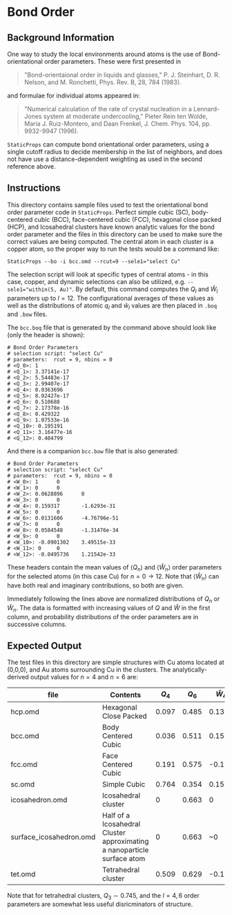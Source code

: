# Bond Order

## Background Information

One way to study the local environments around atoms is the use of
Bond-orientational order parameters. These were first presented in

> "Bond-orientaional order in liquids and glasses," P. J. Steinhart,
> D. R. Nelson, and M. Ronchetti, Phys. Rev. B, 28, 784 (1983).

and formulae for individual atoms appeared in:

> "Numerical calculation of the rate of crystal nucleation in a
> Lennard-Jones system at moderate undercooling," Pieter Rein ten
> Wolde, Maria J. Ruiz-Montero, and Daan Frenkel, J. Chem. Phys. 104,
> pp.  9932-9947 (1996).

`StaticProps` can compute bond orientational order parameters, using a
single cutoff radius to decide membership in the list of neighbors,
and does not have use a distance-dependent weighting as used in the
second reference above.

## Instructions

This directory contains sample files used to test the orientational
bond order parameter code in `StaticProps`.  Perfect simple cubic
(SC), body-centered cubic (BCC), face-centered cubic (FCC), hexagonal
close packed (HCP), and Icosahedral clusters have known analytic
values for the bond order parameter and the files in this directory
can be used to make sure the correct values are being computed.  The
central atom in each cluster is a copper atom, so the proper way to
run the tests would be a command like:

```
StaticProps --bo -i bcc.omd --rcut=9 --sele1="select Cu"
```

The selection script will look at specific types of central atoms - in
this case, copper, and dynamic selections can also be utilized,
e.g. `--sele1="within(5, Au)"`.  By default, this command computes the
$Q_{l}$ and $\hat{W}_{l}$ parameters up to $l = 12$.  The
configurational averages of these values as well as the distributions
of atomic $q_{l}$ and $\hat{w}_{l}$ values are then placed in `.boq`
and `.bow` files.

The `bcc.boq` file that is generated by the command above should look
like (only the header is shown):

```
# Bond Order Parameters
# selection script: "select Cu"
# parameters:  rcut = 9, nbins = 0
# <Q_0>: 1
# <Q_1>: 3.37141e-17
# <Q_2>: 5.54483e-17
# <Q_3>: 2.99407e-17
# <Q_4>: 0.0363696
# <Q_5>: 8.02427e-17
# <Q_6>: 0.510688
# <Q_7>: 2.17378e-16
# <Q_8>: 0.429322
# <Q_9>: 1.07533e-16
# <Q_10>: 0.195191
# <Q_11>: 3.16477e-16
# <Q_12>: 0.404799
``` 

And there is a companion `bcc.bow` file that is also generated:

```
# Bond Order Parameters
# selection script: "select Cu"
# parameters:  rcut = 9, nbins = 0
# <W_0>: 1      0
# <W_1>: 0      0
# <W_2>: 0.0628896      0
# <W_3>: 0      0
# <W_4>: 0.159317       -1.6293e-31
# <W_5>: 0      0
# <W_6>: 0.0131606      -4.76796e-51
# <W_7>: 0      0
# <W_8>: 0.0584548      -1.31476e-34
# <W_9>: 0      0
# <W_10>: -0.0901302    3.49515e-33
# <W_11>: 0     0
# <W_12>: -0.0495736    1.21542e-33

``` 

These headers contain the mean values of $\langle Q_n \rangle$ and
$\langle \hat{W}_n \rangle$ order parameters for the selected atoms
(in this case Cu) for $n=0 \rightarrow 12$. Note that $\langle
\hat{W}_n \rangle$ can have both real and imaginary contributions, so
both are given.

Immediately following the lines above are normalized distributions of
$Q_n$ or $\hat{W}_n$.  The data is formatted with increasing values of
$Q$ and $\hat{W}$ in the first column, and probability distributions
of the order parameters are in successive columns.

## Expected Output

The test files in this directory are simple structures with Cu atoms
located at (0,0,0), and Au atoms surrounding Cu in the clusters.  The
analytically-derived output values for $n=4$ and $n=6$ are:

| file            | Contents               | $Q_4$ | $Q_6$ |$\hat{W}_4$|$\hat{W}_6$|
|-----------------|------------------------|-------|-------|--------|--------|
| hcp.omd         | Hexagonal Close Packed | 0.097 | 0.485 |  0.134 | -0.012 |
| bcc.omd         | Body Centered Cubic    | 0.036 | 0.511 |  0.159 |  0.013 |
| fcc.omd         | Face Centered Cubic    | 0.191 | 0.575 | -0.159 | -0.013 |
| sc.omd          | Simple Cubic           | 0.764 | 0.354 |  0.159 |  0.013 |
| icosahedron.omd | Icosahedral cluster    | 0     | 0.663 |  0     | -0.170 |
| surface_icosahedron.omd | Half of a Icosahedral Cluster approximating a nanoparticle surface atom | 0 | 0.663 | ~0 | -0.17 |
| tet.omd         | Tetrahedral cluster    | 0.509 | 0.629 | -0.159 |  0.013 |

Note that for tetrahedral clusters, $Q_3 \sim 0.745$, and the $l =
4,6$ order parameters are somewhat less useful disricminators of
structure.



